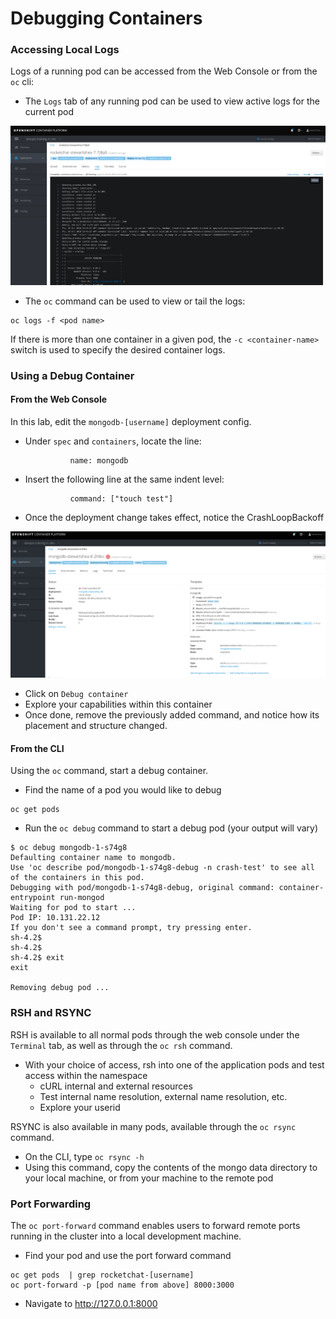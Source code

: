 # Debugging Containers

### Accessing Local Logs
Logs of a running pod can be accessed from the Web Console or from the `oc` cli: 

- The `Logs` tab of any running pod can be used to view active logs for the current pod

![](../assets/09_debugging_00.png)

- The `oc` command can be used to view or tail the logs: 

```
oc logs -f <pod name>
```
If there is more than one container in a given pod, the `-c <container-name>` switch is used to specify the desired container logs. 

### Using a Debug Container

#### From the Web Console
In this lab, edit the `mongodb-[username]` deployment config. 
- Under `spec` and `containers`, locate the line:  
    ```
              name: mongodb
    ```
- Insert the following line at the same indent level:
    ```
              command: ["touch test"]
    ```
- Once the deployment change takes effect, notice the CrashLoopBackoff

![](../assets/09_debugging_01.png)

- Click on `Debug container`
- Explore your capabilities within this container
- Once done, remove the previously added command, and notice how its placement and structure changed. 

#### From the CLI
Using the `oc` command, start a debug container. 

- Find the name of a pod you would like to debug 

```
oc get pods 
```

- Run the `oc debug` command to start a debug pod (your output will vary)

```
$ oc debug mongodb-1-s74g8
Defaulting container name to mongodb.
Use 'oc describe pod/mongodb-1-s74g8-debug -n crash-test' to see all of the containers in this pod.
Debugging with pod/mongodb-1-s74g8-debug, original command: container-entrypoint run-mongod
Waiting for pod to start ...
Pod IP: 10.131.22.12
If you don't see a command prompt, try pressing enter.
sh-4.2$ 
sh-4.2$ 
sh-4.2$ exit
exit

Removing debug pod ...
```


### RSH and RSYNC
RSH is available to all normal pods through the web console under the `Terminal` tab, as well as through the 
`oc rsh` command. 

- With your choice of access, rsh into one of the application pods and test access within the namespace
    - cURL internal and external resources
    - Test internal name resolution, external name resolution, etc. 
    - Explore your userid

RSYNC is also available in many pods, available through the `oc rsync` command. 
- On the CLI, type `oc rsync -h` 
- Using this command, copy the contents of the mongo data directory to your local machine, or from your machine to the remote pod


### Port Forwarding
The `oc port-forward` command enables users to forward remote ports running in the cluster
into a local development machine. 

- Find your pod and use the port forward command

```
oc get pods  | grep rocketchat-[username]
oc port-forward -p [pod name from above] 8000:3000
```

- Navigate to http://127.0.0.1:8000
